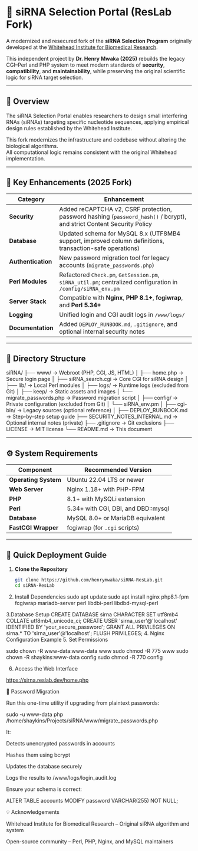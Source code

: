 # 🧬 siRNA Selection Portal (ResLab Fork)

A modernized and resecured fork of the **siRNA Selection Program** originally developed at the [Whitehead Institute for Biomedical Research](https://sirna.wi.mit.edu/).

This independent project by **Dr. Henry Mwaka (2025)** rebuilds the legacy CGI–Perl and PHP system to meet modern standards of **security**, **compatibility**, and **maintainability**, while preserving the original scientific logic for siRNA target selection.

---

## 🚀 Overview

The siRNA Selection Portal enables researchers to design small interfering RNAs (siRNAs) targeting specific nucleotide sequences, applying empirical design rules established by the Whitehead Institute.

This fork modernizes the infrastructure and codebase without altering the biological algorithms.  
All computational logic remains consistent with the original Whitehead implementation.

---

## 🧩 Key Enhancements (2025 Fork)

| Category | Enhancement |
|-----------|-------------|
| **Security** | Added reCAPTCHA v2, CSRF protection, password hashing (`password_hash()` / bcrypt), and strict Content Security Policy |
| **Database** | Updated schema for MySQL 8.x (UTF8MB4 support, improved column definitions, transaction-safe operations) |
| **Authentication** | New password migration tool for legacy accounts (`migrate_passwords.php`) |
| **Perl Modules** | Refactored `Check.pm`, `GetSession.pm`, `siRNA_util.pm`; centralized configuration in `/config/siRNA_env.pm` |
| **Server Stack** | Compatible with **Nginx**, **PHP 8.1+**, **fcgiwrap**, and **Perl 5.34+** |
| **Logging** | Unified login and CGI audit logs in `/www/logs/` |
| **Documentation** | Added `DEPLOY_RUNBOOK.md`, `.gitignore`, and optional internal security notes |

---

## 🧱 Directory Structure

siRNA/
├── www/ → Webroot (PHP, CGI, JS, HTML)
│ ├── home.php → Secure login page
│ ├── siRNA_search.cgi → Core CGI for siRNA design
│ ├── lib/ → Local Perl modules
│ ├── logs/ → Runtime logs (excluded from Git)
│ ├── keep/ → Static assets and images
│ └── migrate_passwords.php → Password migration script
│
├── config/ → Private configuration (excluded from Git)
│ └── siRNA_env.pm
│
├── cgi-bin/ → Legacy sources (optional reference)
│
├── DEPLOY_RUNBOOK.md → Step-by-step setup guide
├── SECURITY_NOTES_INTERNAL.md → Optional internal notes (private)
├── .gitignore → Git exclusions
├── LICENSE → MIT license
└── README.md → This document

---

## ⚙️ System Requirements

| Component | Recommended Version |
|------------|--------------------|
| **Operating System** | Ubuntu 22.04 LTS or newer |
| **Web Server** | Nginx 1.18+ with PHP-FPM |
| **PHP** | 8.1+ with MySQLi extension |
| **Perl** | 5.34+ with CGI, DBI, and DBD::mysql |
| **Database** | MySQL 8.0+ or MariaDB equivalent |
| **FastCGI Wrapper** | fcgiwrap (for `.cgi` scripts) |

---

## 🧰 Quick Deployment Guide

1. **Clone the Repository**
   ```bash
   git clone https://github.com/henrymwaka/siRNA-ResLab.git
   cd siRNA-ResLab

2. Install Dependencies
sudo apt update
sudo apt install nginx php8.1-fpm fcgiwrap mariadb-server perl libdbi-perl libdbd-mysql-perl

3.Database Setup
CREATE DATABASE sirna CHARACTER SET utf8mb4 COLLATE utf8mb4_unicode_ci;
CREATE USER 'sirna_user'@'localhost' IDENTIFIED BY 'your_secure_password';
GRANT ALL PRIVILEGES ON sirna.* TO 'sirna_user'@'localhost';
FLUSH PRIVILEGES;
4. Nginx Configuration Example
5. Set Permissions

sudo chown -R www-data:www-data www
sudo chmod -R 775 www
sudo chown -R shaykins:www-data config
sudo chmod -R 770 config

6. Access the Web Interface

https://sirna.reslab.dev/home.php


🔐 Password Migration

Run this one-time utility if upgrading from plaintext passwords:

sudo -u www-data php /home/shaykins/Projects/siRNA/www/migrate_passwords.php


It:

Detects unencrypted passwords in accounts

Hashes them using bcrypt

Updates the database securely

Logs the results to /www/logs/login_audit.log

Ensure your schema is correct:

ALTER TABLE accounts MODIFY password VARCHAR(255) NOT NULL;


💡 Acknowledgements

Whitehead Institute for Biomedical Research – Original siRNA algorithm and system

Open-source community – Perl, PHP, Nginx, and MySQL maintainers 
